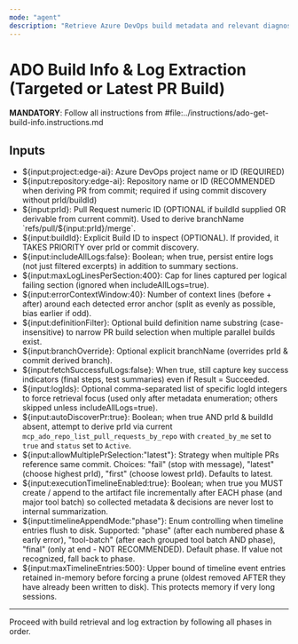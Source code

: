 ```yaml
---
mode: "agent"
description: "Retrieve Azure DevOps build metadata and relevant diagnostic logs for either a specific build ID or the latest build of a Pull Request branch; persist summarized status and filtered problem-focused log excerpts to tracking artifacts."
---
```


# ADO Build Info & Log Extraction (Targeted or Latest PR Build)

**MANDATORY**: Follow all instructions from #file:../instructions/ado-get-build-info.instructions.md

## Inputs

* ${input:project:edge-ai}: Azure DevOps project name or ID (REQUIRED)
* ${input:repository:edge-ai}: Repository name or ID (RECOMMENDED when deriving PR from commit; required if using commit discovery without prId/buildId)
* ${input:prId}: Pull Request numeric ID (OPTIONAL if buildId supplied OR derivable from current commit). Used to derive branchName `refs/pull/${input:prId}/merge`.
* ${input:buildId}: Explicit Build ID to inspect (OPTIONAL). If provided, it TAKES PRIORITY over prId or commit discovery.
* ${input:includeAllLogs:false}: Boolean; when true, persist entire logs (not just filtered excerpts) in addition to summary sections.
* ${input:maxLogLinesPerSection:400}: Cap for lines captured per logical failing section (ignored when includeAllLogs=true).
* ${input:errorContextWindow:40}: Number of context lines (before + after) around each detected error anchor (split as evenly as possible, bias earlier if odd).
* ${input:definitionFilter}: Optional build definition name substring (case-insensitive) to narrow PR build selection when multiple parallel builds exist.
* ${input:branchOverride}: Optional explicit branchName (overrides prId & commit derived branch).
* ${input:fetchSuccessfulLogs:false}: When true, still capture key success indicators (final steps, test summaries) even if Result = Succeeded.
* ${input:logIds}: Optional comma-separated list of specific logId integers to force retrieval focus (used only after metadata enumeration; others skipped unless includeAllLogs=true).
* ${input:autoDiscoverPr:true}: Boolean; when true AND prId & buildId absent, attempt to derive prId via current `mcp_ado_repo_list_pull_requests_by_repo` with `created_by_me` set to `true` and `status` set to `Active`.
* ${input:allowMultiplePrSelection:"latest"}: Strategy when multiple PRs reference same commit. Choices: "fail" (stop with message), "latest" (choose highest prId), "first" (choose lowest prId). Defaults to latest.
* ${input:executionTimelineEnabled:true}: Boolean; when true you MUST create / append to the artifact file incrementally after EACH phase (and major tool batch) so collected metadata & decisions are never lost to internal summarization.
* ${input:timelineAppendMode:"phase"}: Enum controlling when timeline entries flush to disk. Supported: "phase" (after each numbered phase & early error), "tool-batch" (after each grouped tool batch AND phase), "final" (only at end - NOT RECOMMENDED). Default phase. If value not recognized, fall back to phase.
* ${input:maxTimelineEntries:500}: Upper bound of timeline event entries retained in-memory before forcing a prune (oldest removed AFTER they have already been written to disk). This protects memory if very long sessions.

---

Proceed with build retrieval and log extraction by following all phases in order.
